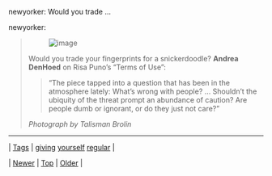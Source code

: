 <!--
title: newyorker
date: 2020-06-28T15:27:00.031Z
tags: giving, yourself, regular
-->


newyorker: Would you trade ...

<p>newyorker:</p>

<blockquote><p><figure class="tmblr-full" data-orig-height="333" data-orig-width="500" data-orig-src="https://66.media.tumblr.com/5f705f7efbf6fd425e593f4f8e9d7ee0/tumblr_inline_ndjutigZ2h1qap3w2.jpg"><img alt="image" src="https://66.media.tumblr.com/6bc1191d1f1bbdc9e7be1d02ca345253/tumblr_inline_pk3oxaxGor1snpcgy_540.jpg" data-orig-height="333" data-orig-width="500" data-orig-src="https://66.media.tumblr.com/5f705f7efbf6fd425e593f4f8e9d7ee0/tumblr_inline_ndjutigZ2h1qap3w2.jpg"/></figure></p>
<p>Would you trade your fingerprints for a snickerdoodle? <strong>Andrea DenHoed</strong> on Risa Puno’s “Terms of Use”: </p>
<blockquote>
<p>&ldquo;The piece tapped into a question that has been in the atmosphere lately: What’s wrong with people? … Shouldn’t the ubiquity of the threat prompt an abundance of caution? Are people dumb or ignorant, or do they just not care?&rdquo;</p>
</blockquote>
<p><em>Photograph by Talisman Brolin</em></p>

</blockquote>

<!--BOTTOM-POST-NAVIGATION-->
---

| [Tags](tags.md) | [giving](tag-giving.md) [yourself](tag-yourself.md) [regular](tag-regular.md) |

| [Newer](100190401534.md) | [Top](index.md) | [Older](100198875464.md) |